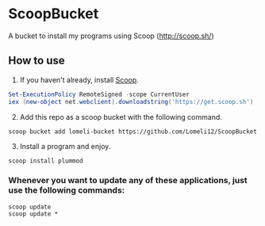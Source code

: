 # ScoopBucket
A bucket to install my programs using Scoop (http://scoop.sh/)

## How to use

1. If you haven't already, install [Scoop](http://scoop.sh/).
```powershell
Set-ExecutionPolicy RemoteSigned -scope CurrentUser
iex (new-object net.webclient).downloadstring('https://get.scoop.sh')
```

2. Add this repo as a scoop bucket with the following command.
```
scoop bucket add lomeli-bucket https://github.com/Lomeli12/ScoopBucket
```

3. Install a program and enjoy.
```
scoop install plummod
```

### Whenever you want to update any of these applications, just use the following commands:
```
scoop update
scoop update *
```
